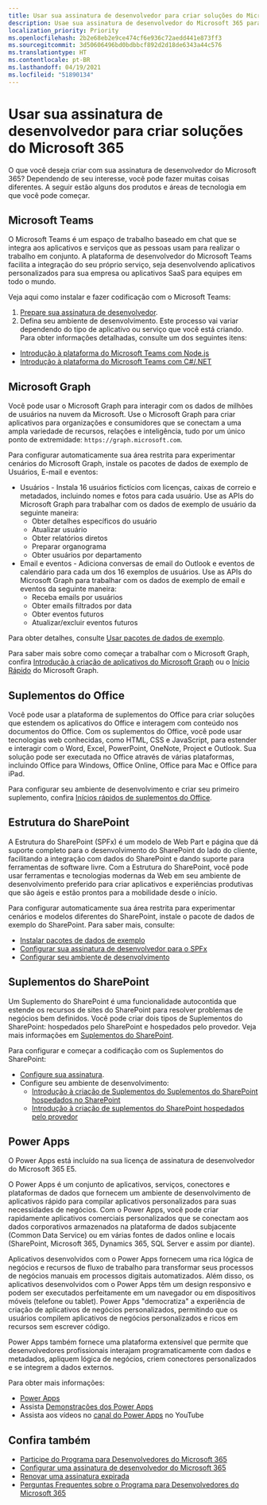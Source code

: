 ```yaml
---
title: Usar sua assinatura de desenvolvedor para criar soluções do Microsoft 365
description: Usae sua assinatura de desenvolvedor do Microsoft 365 para criar as soluções que você deseja.
localization_priority: Priority
ms.openlocfilehash: 2b2e68eb2e9ce474cf6e936c72aedd441e873ff3
ms.sourcegitcommit: 3d50606496bd0bdbbcf892d2d18de6343a44c576
ms.translationtype: HT
ms.contentlocale: pt-BR
ms.lasthandoff: 04/19/2021
ms.locfileid: "51890134"
---
```

# <a name="use-your-developer-subscription-to-build-microsoft-365-solutions"></a>Usar sua assinatura de desenvolvedor para criar soluções do Microsoft 365

O que você deseja criar com sua assinatura de desenvolvedor do Microsoft 365? Dependendo de seu interesse, você pode fazer muitas coisas diferentes. A seguir estão alguns dos produtos e áreas de tecnologia em que você pode começar.

## <a name="microsoft-teams"></a>Microsoft Teams

O Microsoft Teams é um espaço de trabalho baseado em chat que se integra aos aplicativos e serviços que as pessoas usam para realizar o trabalho em conjunto. A plataforma de desenvolvedor do Microsoft Teams facilita a integração do seu próprio serviço, seja desenvolvendo aplicativos personalizados para sua empresa ou aplicativos SaaS para equipes em todo o mundo.

Veja aqui como instalar e fazer codificação com o Microsoft Teams:

1. [Prepare sua assinatura de desenvolvedor](/microsoftteams/platform/get-started/get-started-tenant).
2. Defina seu ambiente de desenvolvimento. Este processo vai variar dependendo do tipo de aplicativo ou serviço que você está criando. Para obter informações detalhadas, consulte um dos seguintes itens:

  - [Introdução à plataforma do Microsoft Teams com Node.js](/microsoftteams/platform/get-started/get-started-nodejs-app-studio)
  - [Introdução à plataforma do Microsoft Teams com C#/.NET](/microsoftteams/platform/get-started/get-started-dotnet-app-studio)

## <a name="microsoft-graph"></a>Microsoft Graph

Você pode usar o Microsoft Graph para interagir com os dados de milhões de usuários na nuvem da Microsoft. Use o Microsoft Graph para criar aplicativos para organizações e consumidores que se conectam a uma ampla variedade de recursos, relações e inteligência, tudo por um único ponto de extremidade: `https://graph.microsoft.com`.

Para configurar automaticamente sua área restrita para experimentar cenários do Microsoft Graph, instale os pacotes de dados de exemplo de Usuários, E-mail e eventos:

- Usuários - Instala 16 usuários fictícios com licenças, caixas de correio e metadados, incluindo nomes e fotos para cada usuário. Use as APIs do Microsoft Graph para trabalhar com os dados de exemplo de usuário da seguinte maneira:
  - Obter detalhes específicos do usuário
  - Atualizar usuário
  - Obter relatórios diretos
  - Preparar organograma
  - Obter usuários por departamento
- Email e eventos - Adiciona conversas de email do Outlook e eventos de calendário para cada um dos 16 exemplos de usuários. Use as APIs do Microsoft Graph para trabalhar com os dados de exemplo de email e eventos da seguinte maneira:
  - Receba emails por usuários
  - Obter emails filtrados por data
  - Obter eventos futuros
  - Atualizar/excluir eventos futuros

Para obter detalhes, consulte [Usar pacotes de dados de exemplo](install-sample-packs.md). 

Para saber mais sobre como começar a trabalhar com o Microsoft Graph, confira [Introdução à criação de aplicativos do Microsoft Graph](https://developer.microsoft.com/pt-BR/graph/get-started) ou o [Início Rápido](https://developer.microsoft.com/pt-BR/graph/quick-start) do Microsoft Graph.

## <a name="office-add-ins"></a>Suplementos do Office

Você pode usar a plataforma de suplementos do Office para criar soluções que estendem os aplicativos do Office e interagem com conteúdo nos documentos do Office. Com os suplementos do Office, você pode usar tecnologias web conhecidas, como HTML, CSS e JavaScript, para estender e interagir com o Word, Excel, PowerPoint, OneNote, Project e Outlook. Sua solução pode ser executada no Office através de várias plataformas, incluindo Office para Windows, Office Online, Office para Mac e Office para iPad.

Para configurar seu ambiente de desenvolvimento e criar seu primeiro suplemento, confira [Inícios rápidos de suplementos do Office](/office/dev/add-ins/).

## <a name="sharepoint-framework"></a>Estrutura do SharePoint

A Estrutura do SharePoint (SPFx) é um modelo de Web Part e página que dá suporte completo para o desenvolvimento do SharePoint do lado do cliente, facilitando a integração com dados do SharePoint e dando suporte para ferramentas de software livre. Com a Estrutura do SharePoint, você pode usar ferramentas e tecnologias modernas da Web em seu ambiente de desenvolvimento preferido para criar aplicativos e experiências produtivas que são ágeis e estão prontos para a mobilidade desde o início.

Para configurar automaticamente sua área restrita para experimentar cenários e modelos diferentes do SharePoint, instale o pacote de dados de exemplo do SharePoint.
Para saber mais, consulte:

- [Instalar pacotes de dados de exemplo](install-sample-packs.md)
- [Configurar sua assinatura de desenvolvedor para o SPFx](/sharepoint/dev/spfx/set-up-your-developer-tenant)
- [Configurar seu ambiente de desenvolvimento](/sharepoint/dev/spfx/set-up-your-development-environment)

## <a name="sharepoint-add-ins"></a>Suplementos do SharePoint 

Um Suplemento do SharePoint é uma funcionalidade autocontida que estende os recursos de sites do SharePoint para resolver problemas de negócios bem definidos. Você pode criar dois tipos de Suplementos do SharePoint: hospedados pelo SharePoint e hospedados pelo provedor. Veja mais informações em [Suplementos do SharePoint](/sharepoint/dev/sp-add-ins/sharepoint-add-ins).

Para configurar e começar a codificação com os Suplementos do SharePoint:

- [Configure sua assinatura](/sharepoint/dev/spfx/set-up-your-developer-tenant).  
- Configure seu ambiente de desenvolvimento: 
  - [Introdução à criação de Suplementos do Suplementos do SharePoint hospedados no SharePoint](/sharepoint/dev/sp-add-ins/get-started-creating-sharepoint-hosted-sharepoint-add-ins)  
  - [Introdução à criação de suplementos do SharePoint hospedados pelo provedor](/sharepoint/dev/sp-add-ins/get-started-creating-provider-hosted-sharepoint-add-ins)  

## <a name="power-apps"></a>Power Apps

O Power Apps está incluído na sua licença de assinatura de desenvolvedor do Microsoft 365 E5. 

O Power Apps é um conjunto de aplicativos, serviços, conectores e plataformas de dados que fornecem um ambiente de desenvolvimento de aplicativos rápido para compilar aplicativos personalizados para suas necessidades de negócios. Com o Power Apps, você pode criar rapidamente aplicativos comerciais personalizados que se conectam aos dados corporativos armazenados na plataforma de dados subjacente (Common Data Service) ou em várias fontes de dados online e locais (SharePoint, Microsoft 365, Dynamics 365, SQL Server e assim por diante).

Aplicativos desenvolvidos com o Power Apps fornecem uma rica lógica de negócios e recursos de fluxo de trabalho para transformar seus processos de negócios manuais em processos digitais automatizados. Além disso, os aplicativos desenvolvidos com o Power Apps têm um design responsivo e podem ser executados perfeitamente em um navegador ou em dispositivos móveis (telefone ou tablet). Power Apps "democratiza" a experiência de criação de aplicativos de negócios personalizados, permitindo que os usuários compilem aplicativos de negócios personalizados e ricos em recursos sem escrever código.

Power Apps também fornece uma plataforma extensível que permite que desenvolvedores profissionais interajam programaticamente com dados e metadados, apliquem lógica de negócios, criem conectores personalizados e se integrem a dados externos.

Para obter mais informações:

- [Power Apps](https://docs.microsoft.com/pt-BR/powerapps/)
- Assista [Demonstrações dos Power Apps](https://powerapps.microsoft.com/demo/)
- Assista aos vídeos no [canal do Power Apps](https://www.youtube.com/channel/UCGfWR2ekfRFckLjev6eQYLg) no YouTube


## <a name="see-also"></a>Confira também

- [Participe do Programa para Desenvolvedores do Microsoft 365](microsoft-365-developer-program.md)
- [Configurar uma assinatura de desenvolvedor do Microsoft 365](microsoft-365-developer-program-get-started.md) 
- [Renovar uma assinatura expirada](subscription-expiration-and-renewal.md)
- [Perguntas Frequentes sobre o Programa para Desenvolvedores do Microsoft 365](microsoft-365-developer-program-faq.md)